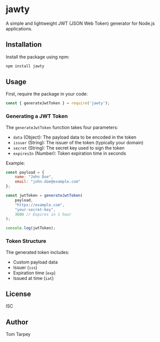 # jawty

A simple and lightweight JWT (JSON Web Token) generator for Node.js applications.

## Installation

Install the package using npm:

```bash
npm install jawty
```

## Usage

First, require the package in your code:

```javascript
const { generateJwtToken } = require('jawty');
```

### Generating a JWT Token

The `generateJwtToken` function takes four parameters:

- `data` (Object): The payload data to be encoded in the token
- `issuer` (String): The issuer of the token (typically your domain)
- `secret` (String): The secret key used to sign the token
- `expiresIn` (Number): Token expiration time in seconds

Example:

```javascript
const payload = {
    name: "John Doe",
    email: "john.doe@example.com"
};

const jwtToken = generateJwtToken(
    payload,
    "https://example.com",
    "your-secret-key",
    3600 // Expires in 1 hour
);

console.log(jwtToken);
```

### Token Structure

The generated token includes:
- Custom payload data
- Issuer (`iss`)
- Expiration time (`exp`)
- Issued at time (`iat`)

## License

ISC

## Author

Tom Tarpey
